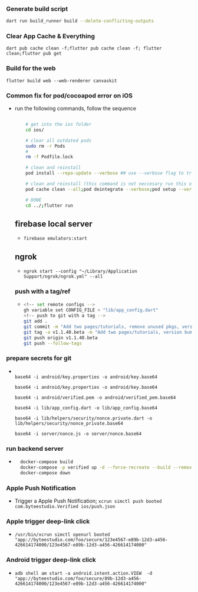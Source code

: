 ### Generate build script

```bash
dart run build_runner build --delete-conflicting-outputs
```

### Clear App Cache & Everything

```
dart pub cache clean -f;flutter pub cache clean -f; flutter clean;flutter pub get
```

### Build for the web

```
flutter build web --web-renderer canvaskit
```

### Common fix for pod/cocoapod error on iOS

- run the following commands, follow the sequence

  ```bash

      # get into the ios folder
      cd ios/

      # clear all outdated pods
      sudo rm -r Pods
      #
      rm -f Podfile.lock

      # clean and reinstall
      pod install --repo-update --verbose ## use --verbose flag to track the changes, bacause this install can take up to 15mins since 'MobileVLCKit' is very big.

      # clean and reinstall (this command is not neccesary run this only if the one above failed/didn't work)
      pod cache clean --all;pod deintegrate --verbose;pod setup --verbose;pod install --verbose

      # DONE
      cd ../;flutter run
  ```

  ## firebase local server

  - `firebase emulators:start`

  ## ngrok

  - `ngrok start --config "~/Library/Application Support/ngrok/ngrok.yml" --all`

  ### push with a tag/ref

  - ```bash
    <!-- set remote configs -->
    gh variable set CONFIG_FILE < "lib/app_config.dart"
    <!-- push to git with a tag -->
    git add .
    git commit -m "Add two pages/tutorials, remove unused pkgs, version bump: v1.1.40.beta"
    git tag -a v1.1.40.beta -m "Add two pages/tutorials, version bump: v1.1.40.beta"
    git push origin v1.1.40.beta
    git push --follow-tags

    ```

### prepare secrets for git

- ```

  base64 -i android/key.properties -o android/key.base64

  base64 -i android/key.properties -o android/key.base64

  base64 -i android/verified.pem -o android/verified_pem.base64

  base64 -i lib/app_config.dart -o lib/app_config.base64

  base64 -i lib/helpers/security/nonce.private.dart -o lib/helpers/security/nonce_private.base64

  base64 -i server/nonce.js -o server/nonce.base64

  ```

### run backend server

- ```bash
    docker-compose build
    docker-compose -p verified up -d --force-recreate --build --remove-orphans --timestamps
    docker-compose down

  ```

### Apple Push Notification

- Trigger a Apple Push Notification; `xcrun simctl push booted com.byteestudio.Verified ios/push.json`

### Apple trigger deep-link click

- `/usr/bin/xcrun simctl openurl booted "app://byteestudio.com/foo/secure/123e4567-e89b-12d3-a456-426614174000/123e4567-e89b-12d3-a456-426614174000"`

### Android trigger deep-link click

- `adb shell am start -a android.intent.action.VIEW  -d "app://byteestudio.com/foo/secure/89b-12d3-a456-426614174000/123e4567-e89b-12d3-a456-426614174000" `
